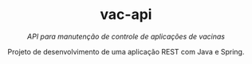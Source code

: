 <h1 align="center">vac-api</h1>
<p align="center"><i>API para manutenção de controle de aplicações de vacinas</i></p>

<p align="center">Projeto de desenvolvimento de uma aplicação REST com Java e Spring.</p>
